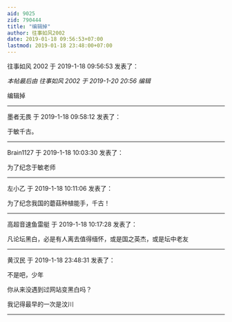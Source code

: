 ```yaml
---
aid: 9025
zid: 790444
title: "编辑掉"
author: 往事如风2002
date: 2019-01-18 09:56:53+07:00
lastmod: 2019-01-18 23:48:00+07:00
---
```


往事如风 2002 于 2019-1-18 09:56:53 发表了：

_本帖最后由 往事如风 2002 于 2019-1-20 20:56 编辑_

编辑掉

---

墨者无畏 于 2019-1-18 09:58:12 发表了：

于敏千古。

---

Brain1127 于 2019-1-18 10:03:30 发表了：

为了纪念于敏老师

---

左小乙 于 2019-1-18 10:11:06 发表了：

为了纪念我国的蘑菇种植能手，千古！

---

高超音速鱼雷艇 于 2019-1-18 10:17:28 发表了：

凡论坛黑白，必是有人离去值得缅怀，或是国之英杰，或是坛中老友

---

黄汉民 于 2019-1-18 23:48:31 发表了：

不是吧，少年

你从来没遇到过网站变黑白吗？

我记得最早的一次是汶川

---
